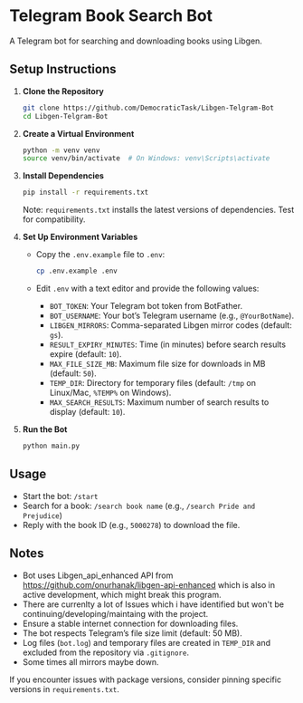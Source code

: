 # Telegram Book Search Bot

A Telegram bot for searching and downloading books using Libgen.

## Setup Instructions

1. **Clone the Repository**

   ```bash
   git clone https://github.com/DemocraticTask/Libgen-Telgram-Bot
   cd Libgen-Telgram-Bot
   ```

2. **Create a Virtual Environment**

   ```bash
   python -m venv venv
   source venv/bin/activate  # On Windows: venv\Scripts\activate
   ```

3. **Install Dependencies**

   ```bash
   pip install -r requirements.txt
   ```

   Note: `requirements.txt` installs the latest versions of dependencies. Test for compatibility.

4. **Set Up Environment Variables**

   - Copy the `.env.example` file to `.env`:

     ```bash
     cp .env.example .env
     ```
   - Edit `.env` with a text editor and provide the following values:
     - `BOT_TOKEN`: Your Telegram bot token from BotFather.
     - `BOT_USERNAME`: Your bot’s Telegram username (e.g., `@YourBotName`).
     - `LIBGEN_MIRRORS`: Comma-separated Libgen mirror codes (default: `gs`).
     - `RESULT_EXPIRY_MINUTES`: Time (in minutes) before search results expire (default: `10`).
     - `MAX_FILE_SIZE_MB`: Maximum file size for downloads in MB (default: `50`).
     - `TEMP_DIR`: Directory for temporary files (default: `/tmp` on Linux/Mac, `%TEMP%` on Windows).
     - `MAX_SEARCH_RESULTS`: Maximum number of search results to display (default: `10`).

5. **Run the Bot**

   ```bash
   python main.py
   ```

## Usage

- Start the bot: `/start`
- Search for a book: `/search book name` (e.g., `/search Pride and Prejudice`)
- Reply with the book ID (e.g., `5000278`) to download the file.

## Notes

- Bot uses Libgen_api_enhanced API from https://github.com/onurhanak/libgen-api-enhanced which is also in active development, which might break this program.
- There are currenlty a lot of Issues which i have identified but won't be continuing/developing/maintaing with the project.
- Ensure a stable internet connection for downloading files.
- The bot respects Telegram’s file size limit (default: 50 MB).
- Log files (`bot.log`) and temporary files are created in `TEMP_DIR` and excluded from the repository via `.gitignore`.
- Some times all mirrors maybe down.

If you encounter issues with package versions, consider pinning specific versions in `requirements.txt`.
